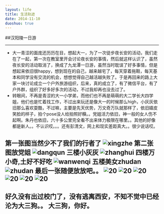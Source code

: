```yaml
---
layout: life
title: 生活轨迹
date: 2014-11-10
duoshuo: true
---
```


##汉阳陵一日游

-------------

* 大一青涩的面庞还历历在目，想起大一，为了一次徒步夜长安的活动，我们走在了一起，第一次在教室里开会讨论夜长安的事情，然后就这样认识了，虽然夜长安的活动取消了，换成了九龙潭一日游，虽然当时耽误了好多事情，但是想起来依旧很happy，想到现在的自己，越来越宅了，每天穿着拖鞋，每天基本和同学没有交流的机会，想想觉得自己越活越失败了。于是再回来的路上大家一块讨论成立一个户外旅游组织，后来，真的成立了，有了微信平台，有了户外群，组织了好多好多次的活动，不过我却再也没去过了。
* 转眼间，不再是青涩的大一小学弟，而他们也不再是萌萌的大二学长大四学姐，他们也是忙着找工作，不过出来玩还是像大一的时候那么high，小灰灰依旧那么喜欢耍酷，不过嘛，主要是先天优势，万文奇万队就那样了，依旧嬉皮笑脸的样子，拍个pose没人给拍照好糗。。党姐活力依旧，神一般的女人伤不起啊。朱丹也依旧，六十多公里完全看不出来体力极限在哪里。。其他的好像都是新人。。不认识哎。。。还有彭清文，网上和现实差距真大。。很少说话哎。

第一张图当然少不了我们的**行者**了
![xingzhe](/life/hanyang/9.jpg)
第二张图放党姐
![dangqun](/life/hanyang/14.jpg)
三楼小灰灰
![zhanghui](/life/hanyang/6.jpg)
四楼万小奇,土好不好吃
![wanwenqi](/life/hanyang/18.jpg)
五楼美女zhudan
![zhudan](/life/hanyang/17.jpg)
最后一张随便放放吧。。
![20](/life/hanyang/11.jpg)
![20](/life/hanyang/13.jpg)
![20](/life/hanyang/2.gif)
![20](/life/hanyang/3.jpg)
![20](/life/hanyang/20.jpg)
![20](/life/hanyang/4.jpg)
-------------------

好久没有出过校门了，没有逃离西安，不知不觉中已经沦为大三狗。。
大三狗，你好。
-------------------